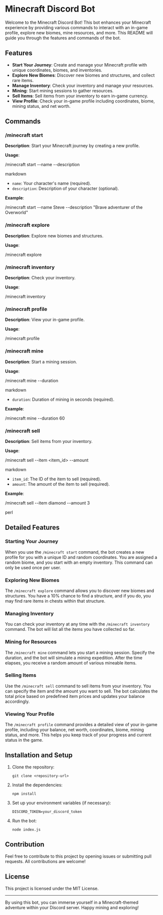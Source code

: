 # Minecraft Discord Bot

Welcome to the Minecraft Discord Bot! This bot enhances your Minecraft experience by providing various commands to interact with an in-game profile, explore new biomes, mine resources, and more. This README will guide you through the features and commands of the bot.

## Features

- **Start Your Journey**: Create and manage your Minecraft profile with unique coordinates, biomes, and inventories.
- **Explore New Biomes**: Discover new biomes and structures, and collect rare items.
- **Manage Inventory**: Check your inventory and manage your resources.
- **Mining**: Start mining sessions to gather resources.
- **Sell Items**: Sell items from your inventory to earn in-game currency.
- **View Profile**: Check your in-game profile including coordinates, biome, mining status, and net worth.

## Commands

### /minecraft start

**Description**: Start your Minecraft journey by creating a new profile.

**Usage**:

/minecraft start --name <name> --description <description>

markdown

- `name`: Your character's name (required).
- `description`: Description of your character (optional).

**Example**:

/minecraft start --name Steve --description "Brave adventurer of the Overworld"




### /minecraft explore

**Description**: Explore new biomes and structures.

**Usage**:

/minecraft explore




### /minecraft inventory

**Description**: Check your inventory.

**Usage**:

/minecraft inventory




### /minecraft profile

**Description**: View your in-game profile.

**Usage**:

/minecraft profile




### /minecraft mine

**Description**: Start a mining session.

**Usage**:

/minecraft mine --duration <duration>

markdown

- `duration`: Duration of mining in seconds (required).

**Example**:

/minecraft mine --duration 60




### /minecraft sell

**Description**: Sell items from your inventory.

**Usage**:

/minecraft sell --item <item_id> --amount <amount>

markdown

- `item_id`: The ID of the item to sell (required).
- `amount`: The amount of the item to sell (required).

**Example**:

/minecraft sell --item diamond --amount 3

perl


## Detailed Features

### Starting Your Journey

When you use the `/minecraft start` command, the bot creates a new profile for you with a unique ID and random coordinates. You are assigned a random biome, and you start with an empty inventory. This command can only be used once per user.

### Exploring New Biomes

The `/minecraft explore` command allows you to discover new biomes and structures. You have a 10% chance to find a structure, and if you do, you may find rare items in chests within that structure.

### Managing Inventory

You can check your inventory at any time with the `/minecraft inventory` command. The bot will list all the items you have collected so far.

### Mining for Resources

The `/minecraft mine` command lets you start a mining session. Specify the duration, and the bot will simulate a mining expedition. After the time elapses, you receive a random amount of various mineable items.

### Selling Items

Use the `/minecraft sell` command to sell items from your inventory. You can specify the item and the amount you want to sell. The bot calculates the total price based on predefined item prices and updates your balance accordingly.

### Viewing Your Profile

The `/minecraft profile` command provides a detailed view of your in-game profile, including your balance, net worth, coordinates, biome, mining status, and more. This helps you keep track of your progress and current status in the game.

## Installation and Setup

1. Clone the repository:
    ```
    git clone <repository-url>
    ```

2. Install the dependencies:
    ```
    npm install
    ```

3. Set up your environment variables (if necessary):
    ```
    DISCORD_TOKEN=your_discord_token
    ```

4. Run the bot:
    ```
    node index.js
    ```

## Contribution

Feel free to contribute to this project by opening issues or submitting pull requests. All contributions are welcome!

## License

This project is licensed under the MIT License.

---

By using this bot, you can immerse yourself in a Minecraft-themed adventure within your Discord server. Happy mining and exploring!
